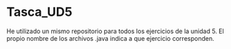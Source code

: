 # Tasca_UD5
 He utilizado un mismo repositorio para todos los ejercicios de la unidad 5. El propio nombre de los archivos .java indica a que ejercicio corresponden.
